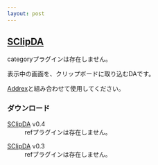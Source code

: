 ```yaml
---
layout: post
---
```

<h2><a href="/?page=SClipDA" class="wikipage">SClipDA</a></h2>
<p><span class="error">categoryプラグインは存在しません。</span></p>
<p>表示中の画面を、クリップボードに取り込むDAです。</p>
<p><a href="/?page=Addrex" class="wikipage">Addrex</a>と組み合わせて使用してください。</p>
<h3>ダウンロード</h3>
<dl>
<dt><a href="/?page=SClipDA" class="wikipage">SClipDA</a> v0.4</dt>
<dd> <span class="error">refプラグインは存在しません。</span></dd>
</dl>
<dl>
<dt><a href="/?page=SClipDA" class="wikipage">SClipDA</a> v0.3</dt>
<dd> <span class="error">refプラグインは存在しません。</span></dd>
</dl>
